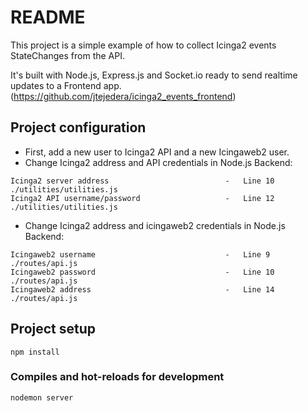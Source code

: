 # README #

This project is a simple example of how to collect Icinga2 events StateChanges from the API.

It's built with Node.js, Express.js and Socket.io ready to send realtime updates to a Frontend app. (https://github.com/jtejedera/icinga2_events_frontend)

## Project configuration
* First, add a new user to Icinga2 API and a new Icingaweb2 user.
* Change Icinga2 address and API credentials in Node.js Backend:
```
Icinga2 server address                          -   Line 10 ./utilities/utilities.js
Icinga2 API username/password                   -   Line 12 ./utilities/utilities.js
```

* Change Icinga2 address and icingaweb2 credentials in Node.js Backend:
```
Icingaweb2 username                             -   Line 9 ./routes/api.js
Icingaweb2 password                             -   Line 10 ./routes/api.js
Icingaweb2 address                              -   Line 14 ./routes/api.js
```

## Project setup
```
npm install
```

### Compiles and hot-reloads for development
```
nodemon server
```
